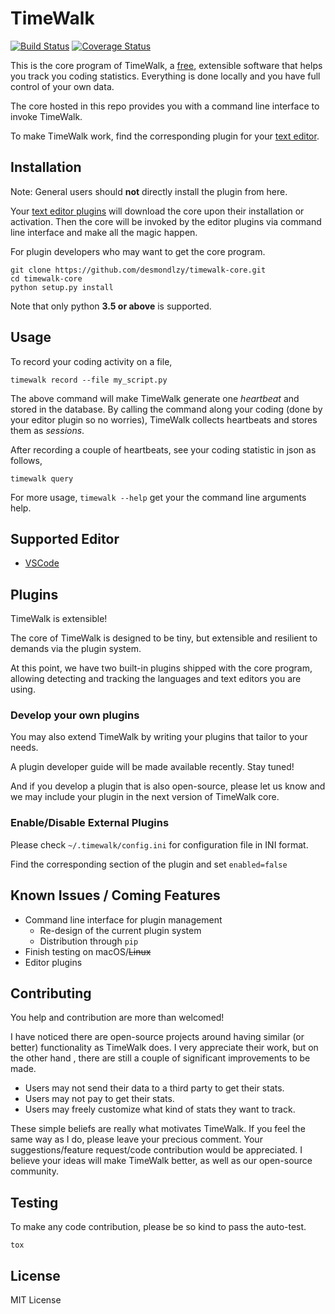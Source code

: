 TimeWalk
==========
[![Build Status](https://travis-ci.org/desmondlzy/timewalk-core.svg?branch=master)](https://travis-ci.org/desmondlzy/timewalk-core)
[![Coverage Status](https://coveralls.io/repos/github/desmondlzy/timewalk-core/badge.svg?branch=dev)](https://coveralls.io/github/desmondlzy/timewalk-core?branch=dev)

This is the core program of TimeWalk, a [free](https://www.gnu.org/philosophy/free-sw.en.html), extensible software 
that helps you track you coding statistics. Everything is done locally and you have full control of your own data.

The core hosted in this repo provides you with a command line interface to invoke TimeWalk.

To make TimeWalk work, find the corresponding plugin for your [text editor](#supported-editor).


Installation
------------

Note: General users should **not** directly install the plugin from here.

Your [text editor plugins](#supported-editor) will download the core upon their installation or activation.
Then the core will be invoked by the editor plugins via command line interface and make all the magic happen.

For plugin developers who may want to get the core program.

```
git clone https://github.com/desmondlzy/timewalk-core.git
cd timewalk-core
python setup.py install
```

Note that only python **3.5 or above** is supported.


Usage
-----

To record your coding activity on a file,

```
timewalk record --file my_script.py
```

The above command will make TimeWalk generate one *heartbeat* and stored in the database.
By calling the command along your coding (done by your editor plugin so no worries),
TimeWalk collects heartbeats and stores them as *sessions*.

After recording a couple of heartbeats, see your coding statistic in json as follows,

```
timewalk query
```

For more usage, ``timewalk --help`` get your the command line arguments help.

Supported Editor
---------------------
- [VSCode](https://github.com/desmondlzy/timewalk-vscode)


Plugins
-----------

TimeWalk is extensible!

The core of TimeWalk is designed to be tiny, 
but extensible and resilient to demands via the plugin system.

At this point, we have two built-in plugins shipped with the core program,
allowing detecting and tracking the languages and text editors you are using.

### Develop your own plugins

You may also extend TimeWalk by writing your plugins that tailor to your needs.

A plugin developer guide will be made available recently. Stay tuned!

And if you develop a plugin that is also open-source, please let us know and we may include your plugin in the next version of TimeWalk core.

### Enable/Disable External Plugins

Please check `~/.timewalk/config.ini` for configuration file in INI format.

Find the corresponding section of the plugin and set ``enabled=false``

Known Issues / Coming Features
---------------
- Command line interface for plugin management
    - Re-design of the current plugin system
    - Distribution through `pip`
- Finish testing on macOS/~~Linux~~
- Editor plugins


Contributing
------------
You help and contribution are more than welcomed!


I have noticed there are open-source projects around having similar (or better)
functionality as TimeWalk does. I very appreciate their work, but on the other hand
, there are still a couple of significant improvements to be made.

- Users may not send their data to a third party to get their stats. 
- Users may not pay to get their stats.
- Users may freely customize what kind of stats they want to track. 

These simple beliefs are really what motivates TimeWalk. 
If you feel the same way as I do, please leave your precious comment.
Your suggestions/feature request/code contribution would be appreciated. 
I believe your ideas will make TimeWalk better, as well as our open-source community.

Testing
-------------
To make any code contribution, please be so kind to pass the auto-test.
```
tox
```


License
-----------
MIT License

